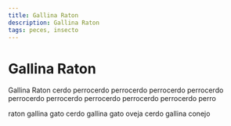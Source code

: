 ```yaml
---
title: Gallina Raton
description: Gallina Raton
tags: peces, insecto
---
```


# Gallina Raton

Gallina Raton cerdo perrocerdo perrocerdo perrocerdo perrocerdo perrocerdo perrocerdo perrocerdo perrocerdo perrocerdo perro

raton gallina gato cerdo gallina gato oveja cerdo gallina conejo